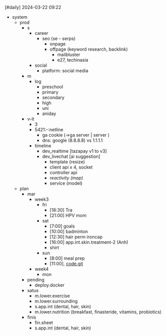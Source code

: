 [#daily]
2024-03-22
09:22

- system
	- prod
		- s
			- career
				- seo (se - serps)
					- onpage
					- offpage (keyword research, backlink)
						- mailbluster
						- e27, techinasia
			- social
				- platform: social media
		- m
			- log
				- preschool
				- primary
				- secondary
				- high
				- uni
				- aniday
		- v-it
			- 3
			- 5421:-:netline
				- ga cookie (->ga server | server )
				- dns: google (8.8.8.8) vs 1.1.1.1
			- timeline
				- dev_realtime [tazapay v1 to v3]
				- dev_livechat [ai suggestion]
					- template (resize)
					- client api x 4, socket
					- controller api
					- *reactivity (map)*
					- service (model)
	- plan
		- mar
			- week3
				- fri
					- [18:30] Tra
					- [21:00] HPV mom
				- sat
					- [7:00] goals
					- [10:00] badminton
					- [12:30] hair perm ironcap
					- [16:00] app.int.skin.treatment-2 (Anh)
					- shirt
				- sun
					- [8:00] meal prep
					- [11:00], [code.git](https://antonz.org/git-by-example/?ref=dailydev)
			- week4
				- mon
		- pending
			-  deploy.docker
		- satus
			- m.lower.exercise
			- m.lower.surrounding
			- s.app.int (dental, hair, skin)
			- m.lower.nutrition (breakfast, finasteride, vitamins, probiotics)
		- finis
			- fin.sheet
			- s.app.int (dental, hair, skin)